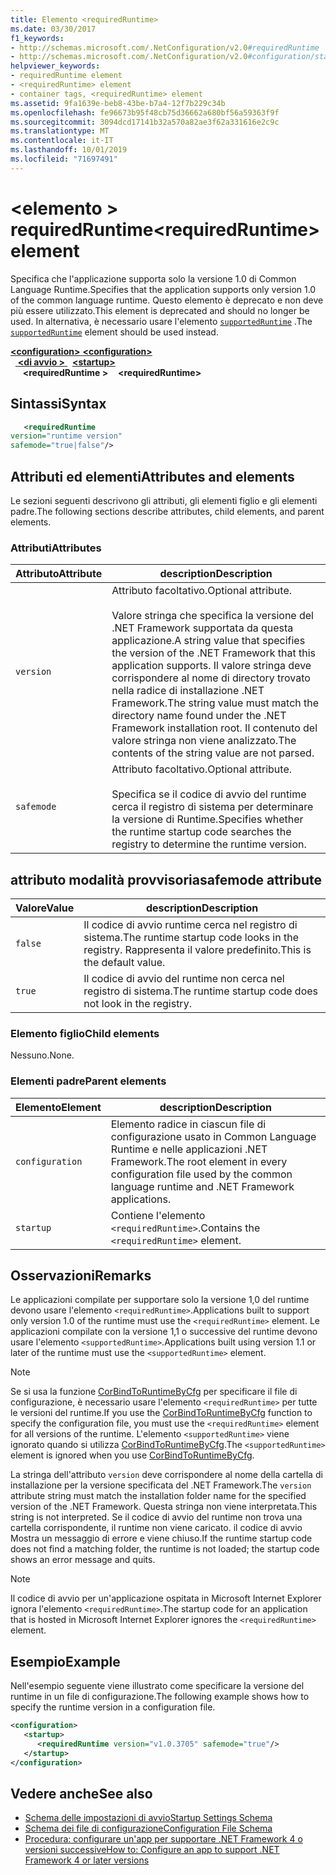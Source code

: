 ```yaml
---
title: Elemento <requiredRuntime>
ms.date: 03/30/2017
f1_keywords:
- http://schemas.microsoft.com/.NetConfiguration/v2.0#requiredRuntime
- http://schemas.microsoft.com/.NetConfiguration/v2.0#configuration/startup/requiredRuntime
helpviewer_keywords:
- requiredRuntime element
- <requiredRuntime> element
- container tags, <requiredRuntime> element
ms.assetid: 9fa1639e-beb8-43be-b7a4-12f7b229c34b
ms.openlocfilehash: fe96673b95f48cb75d36662a680bf56a59363f9f
ms.sourcegitcommit: 3094dcd17141b32a570a82ae3f62a331616e2c9c
ms.translationtype: MT
ms.contentlocale: it-IT
ms.lasthandoff: 10/01/2019
ms.locfileid: "71697491"
---
```

# <a name="requiredruntime-element"></a><span data-ttu-id="6d413-102">\<elemento > requiredRuntime</span><span class="sxs-lookup"><span data-stu-id="6d413-102">\<requiredRuntime> element</span></span>

<span data-ttu-id="6d413-103">Specifica che l'applicazione supporta solo la versione 1.0 di Common Language Runtime.</span><span class="sxs-lookup"><span data-stu-id="6d413-103">Specifies that the application supports only version 1.0 of the common language runtime.</span></span> <span data-ttu-id="6d413-104">Questo elemento è deprecato e non deve più essere utilizzato.</span><span class="sxs-lookup"><span data-stu-id="6d413-104">This element is deprecated and should no longer be used.</span></span> <span data-ttu-id="6d413-105">In alternativa, è necessario usare l'elemento [`supportedRuntime`](supportedruntime-element.md) .</span><span class="sxs-lookup"><span data-stu-id="6d413-105">The [`supportedRuntime`](supportedruntime-element.md) element should be used instead.</span></span>

[<span data-ttu-id="6d413-106"> **\<configuration>** </span><span class="sxs-lookup"><span data-stu-id="6d413-106">**\<configuration>**</span></span>](../configuration-element.md)  
<span data-ttu-id="6d413-107">&nbsp;&nbsp;[ **\<di avvio >** ](startup-element.md)</span><span class="sxs-lookup"><span data-stu-id="6d413-107">&nbsp;&nbsp;[**\<startup>**](startup-element.md)</span></span>  
<span data-ttu-id="6d413-108">&nbsp;&nbsp;&nbsp;&nbsp; **\<requiredRuntime >**</span><span class="sxs-lookup"><span data-stu-id="6d413-108">&nbsp;&nbsp;&nbsp;&nbsp;**\<requiredRuntime>**</span></span>  

## <a name="syntax"></a><span data-ttu-id="6d413-109">Sintassi</span><span class="sxs-lookup"><span data-stu-id="6d413-109">Syntax</span></span>

```xml
   <requiredRuntime  
version="runtime version"
safemode="true|false"/>
```

## <a name="attributes-and-elements"></a><span data-ttu-id="6d413-110">Attributi ed elementi</span><span class="sxs-lookup"><span data-stu-id="6d413-110">Attributes and elements</span></span>

<span data-ttu-id="6d413-111">Le sezioni seguenti descrivono gli attributi, gli elementi figlio e gli elementi padre.</span><span class="sxs-lookup"><span data-stu-id="6d413-111">The following sections describe attributes, child elements, and parent elements.</span></span>

### <a name="attributes"></a><span data-ttu-id="6d413-112">Attributi</span><span class="sxs-lookup"><span data-stu-id="6d413-112">Attributes</span></span>

|<span data-ttu-id="6d413-113">Attributo</span><span class="sxs-lookup"><span data-stu-id="6d413-113">Attribute</span></span>|<span data-ttu-id="6d413-114">description</span><span class="sxs-lookup"><span data-stu-id="6d413-114">Description</span></span>|
|---------------|-----------------|
|`version`|<span data-ttu-id="6d413-115">Attributo facoltativo.</span><span class="sxs-lookup"><span data-stu-id="6d413-115">Optional attribute.</span></span><br /><br /> <span data-ttu-id="6d413-116">Valore stringa che specifica la versione del .NET Framework supportata da questa applicazione.</span><span class="sxs-lookup"><span data-stu-id="6d413-116">A string value that specifies the version of the .NET Framework that this application supports.</span></span> <span data-ttu-id="6d413-117">Il valore stringa deve corrispondere al nome di directory trovato nella radice di installazione .NET Framework.</span><span class="sxs-lookup"><span data-stu-id="6d413-117">The string value must match the directory name found under the .NET Framework installation root.</span></span> <span data-ttu-id="6d413-118">Il contenuto del valore stringa non viene analizzato.</span><span class="sxs-lookup"><span data-stu-id="6d413-118">The contents of the string value are not parsed.</span></span>|
|`safemode`|<span data-ttu-id="6d413-119">Attributo facoltativo.</span><span class="sxs-lookup"><span data-stu-id="6d413-119">Optional attribute.</span></span><br /><br /> <span data-ttu-id="6d413-120">Specifica se il codice di avvio del runtime cerca il registro di sistema per determinare la versione di Runtime.</span><span class="sxs-lookup"><span data-stu-id="6d413-120">Specifies whether the runtime startup code searches the registry to determine the runtime version.</span></span>|

## <a name="safemode-attribute"></a><span data-ttu-id="6d413-121">attributo modalità provvisoria</span><span class="sxs-lookup"><span data-stu-id="6d413-121">safemode attribute</span></span>

|<span data-ttu-id="6d413-122">Valore</span><span class="sxs-lookup"><span data-stu-id="6d413-122">Value</span></span>|<span data-ttu-id="6d413-123">description</span><span class="sxs-lookup"><span data-stu-id="6d413-123">Description</span></span>|
|-----------|-----------------|
|`false`|<span data-ttu-id="6d413-124">Il codice di avvio runtime cerca nel registro di sistema.</span><span class="sxs-lookup"><span data-stu-id="6d413-124">The runtime startup code looks in the registry.</span></span> <span data-ttu-id="6d413-125">Rappresenta il valore predefinito.</span><span class="sxs-lookup"><span data-stu-id="6d413-125">This is the default value.</span></span>|
|`true`|<span data-ttu-id="6d413-126">Il codice di avvio del runtime non cerca nel registro di sistema.</span><span class="sxs-lookup"><span data-stu-id="6d413-126">The runtime startup code does not look in the registry.</span></span>|

### <a name="child-elements"></a><span data-ttu-id="6d413-127">Elemento figlio</span><span class="sxs-lookup"><span data-stu-id="6d413-127">Child elements</span></span>

<span data-ttu-id="6d413-128">Nessuno.</span><span class="sxs-lookup"><span data-stu-id="6d413-128">None.</span></span>

### <a name="parent-elements"></a><span data-ttu-id="6d413-129">Elementi padre</span><span class="sxs-lookup"><span data-stu-id="6d413-129">Parent elements</span></span>

|<span data-ttu-id="6d413-130">Elemento</span><span class="sxs-lookup"><span data-stu-id="6d413-130">Element</span></span>|<span data-ttu-id="6d413-131">description</span><span class="sxs-lookup"><span data-stu-id="6d413-131">Description</span></span>|
|-------------|-----------------|
|`configuration`|<span data-ttu-id="6d413-132">Elemento radice in ciascun file di configurazione usato in Common Language Runtime e nelle applicazioni .NET Framework.</span><span class="sxs-lookup"><span data-stu-id="6d413-132">The root element in every configuration file used by the common language runtime and .NET Framework applications.</span></span>|
|`startup`|<span data-ttu-id="6d413-133">Contiene l'elemento `<requiredRuntime>`.</span><span class="sxs-lookup"><span data-stu-id="6d413-133">Contains the `<requiredRuntime>` element.</span></span>|

## <a name="remarks"></a><span data-ttu-id="6d413-134">Osservazioni</span><span class="sxs-lookup"><span data-stu-id="6d413-134">Remarks</span></span>
 <span data-ttu-id="6d413-135">Le applicazioni compilate per supportare solo la versione 1,0 del runtime devono usare l'elemento `<requiredRuntime>`.</span><span class="sxs-lookup"><span data-stu-id="6d413-135">Applications built to support only version 1.0 of the runtime must use the `<requiredRuntime>` element.</span></span> <span data-ttu-id="6d413-136">Le applicazioni compilate con la versione 1,1 o successive del runtime devono usare l'elemento `<supportedRuntime>`.</span><span class="sxs-lookup"><span data-stu-id="6d413-136">Applications built using version 1.1 or later of the runtime must use the `<supportedRuntime>` element.</span></span>

> [!NOTE]
> <span data-ttu-id="6d413-137">Se si usa la funzione [CorBindToRuntimeByCfg](../../../unmanaged-api/hosting/corbindtoruntimebycfg-function.md) per specificare il file di configurazione, è necessario usare l'elemento `<requiredRuntime>` per tutte le versioni del runtime.</span><span class="sxs-lookup"><span data-stu-id="6d413-137">If you use the [CorBindToRuntimeByCfg](../../../unmanaged-api/hosting/corbindtoruntimebycfg-function.md) function to specify the configuration file, you must use the `<requiredRuntime>` element for all versions of the runtime.</span></span> <span data-ttu-id="6d413-138">L'elemento `<supportedRuntime>` viene ignorato quando si utilizza [CorBindToRuntimeByCfg](../../../unmanaged-api/hosting/corbindtoruntimebycfg-function.md).</span><span class="sxs-lookup"><span data-stu-id="6d413-138">The `<supportedRuntime>` element is ignored when you use [CorBindToRuntimeByCfg](../../../unmanaged-api/hosting/corbindtoruntimebycfg-function.md).</span></span>

 <span data-ttu-id="6d413-139">La stringa dell'attributo `version` deve corrispondere al nome della cartella di installazione per la versione specificata del .NET Framework.</span><span class="sxs-lookup"><span data-stu-id="6d413-139">The `version` attribute string must match the installation folder name for the specified version of the .NET Framework.</span></span> <span data-ttu-id="6d413-140">Questa stringa non viene interpretata.</span><span class="sxs-lookup"><span data-stu-id="6d413-140">This string is not interpreted.</span></span> <span data-ttu-id="6d413-141">Se il codice di avvio del runtime non trova una cartella corrispondente, il runtime non viene caricato. il codice di avvio Mostra un messaggio di errore e viene chiuso.</span><span class="sxs-lookup"><span data-stu-id="6d413-141">If the runtime startup code does not find a matching folder, the runtime is not loaded; the startup code shows an error message and quits.</span></span>

> [!NOTE]
> <span data-ttu-id="6d413-142">Il codice di avvio per un'applicazione ospitata in Microsoft Internet Explorer ignora l'elemento `<requiredRuntime>`.</span><span class="sxs-lookup"><span data-stu-id="6d413-142">The startup code for an application that is hosted in Microsoft Internet Explorer ignores the `<requiredRuntime>` element.</span></span>

## <a name="example"></a><span data-ttu-id="6d413-143">Esempio</span><span class="sxs-lookup"><span data-stu-id="6d413-143">Example</span></span>

<span data-ttu-id="6d413-144">Nell'esempio seguente viene illustrato come specificare la versione del runtime in un file di configurazione.</span><span class="sxs-lookup"><span data-stu-id="6d413-144">The following example shows how to specify the runtime version in a configuration file.</span></span>

```xml
<configuration>
   <startup>
      <requiredRuntime version="v1.0.3705" safemode="true"/>
   </startup>
</configuration>
```

## <a name="see-also"></a><span data-ttu-id="6d413-145">Vedere anche</span><span class="sxs-lookup"><span data-stu-id="6d413-145">See also</span></span>

- [<span data-ttu-id="6d413-146">Schema delle impostazioni di avvio</span><span class="sxs-lookup"><span data-stu-id="6d413-146">Startup Settings Schema</span></span>](index.md)
- [<span data-ttu-id="6d413-147">Schema dei file di configurazione</span><span class="sxs-lookup"><span data-stu-id="6d413-147">Configuration File Schema</span></span>](../index.md)
- [<span data-ttu-id="6d413-148">Procedura: configurare un'app per supportare .NET Framework 4 o versioni successive</span><span class="sxs-lookup"><span data-stu-id="6d413-148">How to: Configure an app to support .NET Framework 4 or later versions</span></span>](../../../migration-guide/how-to-configure-an-app-to-support-net-framework-4-or-4-5.md)
